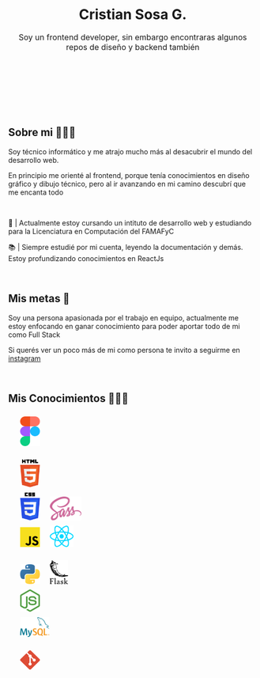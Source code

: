 <header
  style="padding-bottom: 16px; display: flex; flex-direction: row; justify-content: space-between;"
>

<div style="padding: 16px 8px; width: 500px;">
  <h1>Cristian Sosa G.</h1>

  <p style="font-size: 16px;">
    Soy un frontend developer, sin embargo encontraras algunos repos de diseño y backend también
  </p>
</div>

</header>

<br />

## Sobre mi 🙆🏽‍♂️

Soy técnico informático y me atrajo mucho más al desacubrir el mundo del desarrollo web.

En principio me orienté al frontend, porque tenía conocimientos en diseño gráfico y dibujo técnico, pero al ir avanzando en mi camino descubrí que me encanta todo

<br />

📙 | Actualmente estoy cursando un intituto de desarrollo web y estudiando para la Licenciatura en Computación del FAMAFyC

📚 | Siempre estudié por mi cuenta, leyendo la documentación y demás. Estoy profundizando conocimientos en ReactJs

<br /> 

## Mis metas 🎯

Soy una persona apasionada por el trabajo en equipo, actualmente me estoy enfocando en ganar conocimiento para poder aportar todo de mi como Full Stack

Si querés ver un poco más de mi como persona te invito a seguirme en [instagram](https://www.instagram.com/crisg.sosa/ "Perfil de Instagram")

<br />

## Mis Conocimientos 👨🏽‍🎓


<ul style="margin-top: 24px; list-style: none; display: flex; flex-direction: column; gap: 8px;">  
  <li><img src="./assets/icons/figma-logo.svg" width="40px"></li>
</ul>

<ul style="margin-top: 24px; list-style: none; display: flex; flex-direction: column; gap: 8px;">
  <li><img src="./assets/icons/html-logo.svg" width="40px"></li>
  
  <li>
    <img src="./assets/icons/css-logo.svg" width="40px">
    <img src="./assets/icons/sass-logo.svg" height="48px" style="margin-left: 16px;">
  </li>

  <li>
    <img src="./assets/icons/javascript-logo.svg" width="40px">
    <img src="./assets/icons/reactjs-logo.svg" width="48px" style="margin-left: 16px;">
  </li>

</ul>

<ul style="margin-top: 24px; list-style: none; display: flex; flex-direction: column; gap: 8px;">
  <li>
    <img src="./assets/icons/python-logo.svg" width="40px">
    <img src="./assets/icons/flask-logo.svg" height="48px" style="margin-left: 16px;">
  </li>
  
  <li><img src="./assets/icons/nodejs-logo.svg" width="40px"></li>

  <li>
    <img src="./assets/icons/mysql-logo.svg" height="40px">
  </li>

</ul>

<ul style="margin-top: 24px; list-style: none; display: flex; flex-direction: column; gap: 8px;">
  <li><img src="./assets/icons/git-logo.svg" width="40px"></li>

</ul>
